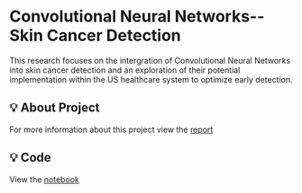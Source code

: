 # Convolutional Neural Networks--Skin Cancer Detection
This research focuses on the intergration of Convolutional Neural Networks into skin cancer detection and an exploration of  their potential implementation within the US healthcare system to optimize early detection.

## 💡 About Project
For more information about this project view the [report](https://github.com/SHIVOGOJOHN/Convolutional-Neural-Networks--Skin-Cancer-Detection/blob/main/Optimizing_Skin_Cancer_Detection_in_the_USA_Healthcare_System_Using_Deep_Learning_and_Convolutional_N%5B1%5D.docx)

## 💡 Code
View the [notebook](https://github.com/SHIVOGOJOHN/Convolutional-Neural-Networks--Skin-Cancer-Detection/blob/main/Skin_Cancer_Detection_and_Clasification%20(9).ipynb)

